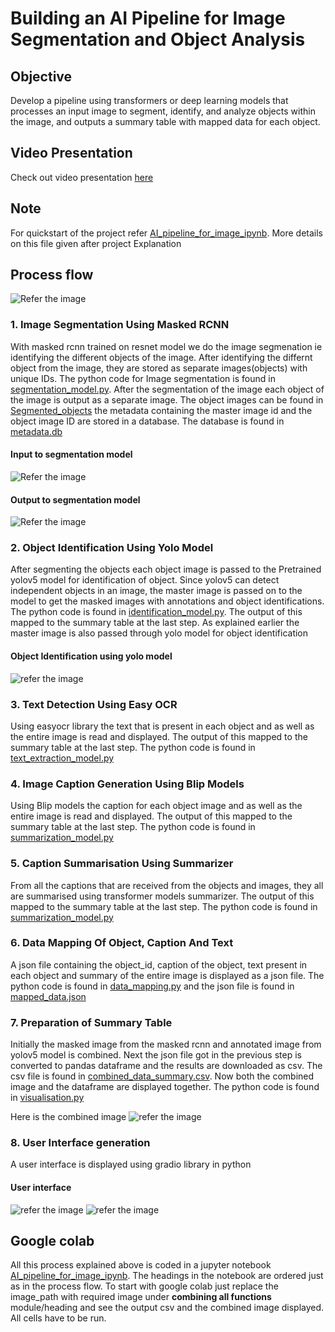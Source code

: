 # Building an AI Pipeline for Image Segmentation and Object Analysis
## Objective
Develop a pipeline using transformers or deep learning models that processes an input image to segment, identify, and analyze objects within the image, and outputs a summary table with mapped data for each object.

## Video Presentation
Check out video presentation [here](https://youtu.be/8nX9C5VBYto)
## Note
For quickstart of the project refer [AI_pipeline_for_image_ipynb](https://github.com/Sanjit-Cyrus-R/wasserstoff-AiInternTask/blob/main/AI_pipeline_for_image.ipynb). More details on this file given after project Explanation

## Process flow
![Refer the image](https://github.com/Sanjit-Cyrus-R/wasserstoff-AiInternTask/blob/main/Process%20Flow.PNG)

### 1. Image Segmentation Using Masked RCNN
With masked rcnn trained on resnet model we do the image segmenation ie identifying the different objects of the image. After identifying the differnt object from the image, they are stored as separate images(objects) with unique IDs. The python code for Image segmentation is found in [segmentation_model.py](https://github.com/Sanjit-Cyrus-R/wasserstoff-AiInternTask/blob/main/models/segmentation_model.py). 
After the segmentation of the image each object of the image is output as a separate image. The object images can be found in [Segmented_objects](https://github.com/Sanjit-Cyrus-R/wasserstoff-AiInternTask/tree/main/Data/segmented_objects) the metadata containing the master image id and the object image ID are stored in a database. The database is found in [metadata.db](https://github.com/Sanjit-Cyrus-R/wasserstoff-AiInternTask/blob/main/Data/output/metadata.db)
#### Input to segmentation model
![Refer the image](https://github.com/Sanjit-Cyrus-R/wasserstoff-AiInternTask/blob/main/Data/Input%20images/image1.jpg)
#### Output to segmentation model
![Refer the image](https://github.com/Sanjit-Cyrus-R/wasserstoff-AiInternTask/blob/main/Data/output/image1_masked.png)


###  2. Object Identification Using Yolo Model
After segmenting the objects each object image is passed to the Pretrained yolov5 model for identification of object. Since yolov5 can detect independent objects in an image, the master image is passed on to the model to get the masked images with annotations and object identifications. The python code is found in [identification_model.py](https://github.com/Sanjit-Cyrus-R/wasserstoff-AiInternTask/blob/main/models/Identification_model.py). 
The output of this mapped to the summary table at the last step. As explained earlier the master image is also passed through yolo model for object identification
#### Object Identification using yolo model
![refer the image](https://github.com/Sanjit-Cyrus-R/wasserstoff-AiInternTask/blob/main/Data/output/yolo_annotated_image1.jpg)


### 3. Text Detection Using Easy OCR
Using easyocr library the text that is present in each object and as well as the entire image is read and displayed. The output of this mapped to the summary table at the last step. The python code is found in [text_extraction_model.py](https://github.com/Sanjit-Cyrus-R/wasserstoff-AiInternTask/blob/main/models/text_extraction_model.py)

### 4. Image Caption Generation Using Blip Models
Using Blip models the caption for each object image and as well as the entire image is read and displayed. The output of this mapped to the summary table at the last step. The python code is found in [summarization_model.py](https://github.com/Sanjit-Cyrus-R/wasserstoff-AiInternTask/blob/main/models/summarization_model.py)

### 5. Caption Summarisation Using Summarizer
From all the captions that are received from the objects and images, they all are summarised using transformer models summarizer.  The output of this mapped to the summary table at the last step. The python code is found in [summarization_model.py](https://github.com/Sanjit-Cyrus-R/wasserstoff-AiInternTask/blob/main/models/summarization_model.py)

### 6. Data Mapping Of Object, Caption And Text
A json file containing the object_id, caption of the object, text present in each object and summary of the entire image is displayed as a json file. The python code is found in [data_mapping.py](https://github.com/Sanjit-Cyrus-R/wasserstoff-AiInternTask/blob/main/utlis/data_mapping.py) and the json file is found in [mapped_data.json](https://github.com/Sanjit-Cyrus-R/wasserstoff-AiInternTask/blob/main/Data/output/mapped_data.json)


### 7. Preparation of Summary Table
Initially the masked image from the masked rcnn and annotated image from yolov5 model is combined. Next the json file got in the previous step is converted to pandas dataframe and the results are downloaded as csv. The csv file is found in [combined_data_summary.csv](https://github.com/Sanjit-Cyrus-R/wasserstoff-AiInternTask/blob/main/Data/output/combined_data_summary.csv). Now both the combined image and the dataframe are displayed together. The python code is found in [visualisation.py](https://github.com/Sanjit-Cyrus-R/wasserstoff-AiInternTask/blob/main/utlis/visualisation.py)

Here is the combined image
![refer the image](https://github.com/Sanjit-Cyrus-R/wasserstoff-AiInternTask/blob/main/Data/output/combined_output_image.png)

### 8. User Interface generation
A user interface is displayed using gradio library in python

#### User interface
![refer the image](https://github.com/Sanjit-Cyrus-R/wasserstoff-AiInternTask/blob/main/Image%20Processing%20Pipeline_page-0001.jpg)
![refer the image](https://github.com/Sanjit-Cyrus-R/wasserstoff-AiInternTask/blob/main/Image%20Processing%20Pipeline_page-0002.jpg)


## Google colab 
All this process explained above is coded in a jupyter notebook [AI_pipeline_for_image_ipynb](https://github.com/Sanjit-Cyrus-R/wasserstoff-AiInternTask/blob/main/AI_pipeline_for_image.ipynb). The headings in the notebook are ordered just as in the process flow. To start with google colab just replace the image_path with required image under **combining all functions** module/heading and see the output csv and the combined image displayed. All cells have to be run. 
